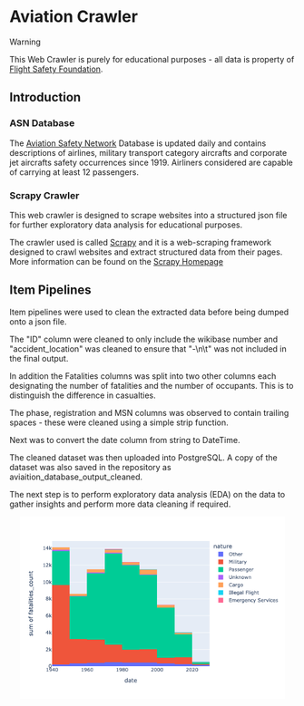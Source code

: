 # Aviation Crawler
> [!WARNING]
> This Web Crawler is purely for educational purposes - all data is property of [Flight Safety Foundation](https://flightsafety.org). 

## Introduction

### ASN Database

The [Aviation Safety Network](https://aviation-safety.net) Database is updated daily and contains descriptions of airlines, military transport category aircrafts and corporate jet aircrafts safety occurrences since 1919. Airliners considered are capable of carrying at least 12 passengers.

### Scrapy Crawler

This web crawler is designed to scrape websites into a structured json file for further exploratory data analysis for educational purposes. 

The crawler used is called [Scrapy](https://github.com/scrapy/scrapy) and it is a web-scraping framework designed to crawl websites and extract structured data from their pages. More information can be found on the [Scrapy Homepage](https://scrapy.org/)

## Item Pipelines
Item pipelines were used to clean the extracted data before being dumped onto a json file.

The "ID" column were cleaned to only include the wikibase number and "accident_location" was cleaned to ensure that "-\n\t" was not included in the final output. 

In addition the Fatalities columns was split into two other columns each designating the number of fatalities and the number of occupants. This is to distinguish the difference in casualties. 

The phase, registration and MSN columns was observed to contain trailing spaces - these were cleaned using a simple strip function.

Next was to convert the date column from string to DateTime.

The cleaned dataset was then uploaded into PostgreSQL. A copy of the dataset was also saved in the repository as aviaition_database_output_cleaned. 

The next step is to perform exploratory data analysis (EDA) on the data to gather insights and perform more data cleaning if required. 


<div align="center"><img width="468" alt="image" src="aviation_analysis/newplot1.png"></div>





















